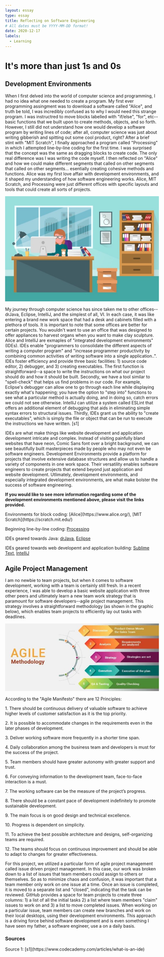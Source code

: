 ```yaml
---
layout: essay
type: essay
title: Reflecting on Software Engineering
# All dates must be YYYY-MM-DD format!
date: 2020-12-17
labels:
  - Learning
---
```

# It's more than just 1s and 0s

## Development Environments

<p>When I first delved into the world of computer science and programming, I had no idea what one needed to create a program. My first ever programming assingment was to download a software called "Alice", and truth be told, I was incredibly confused as to why I would need this strange program. I was instructred to move blocks labelled with "if/else", "for", etc--basic functions that we built upon to create methods, objects, and so forth. However, I still did not understand how one would develop a software program by writing lines of code; after all, computer science was just about writing gibberish and spitting out some cool product, right? After a brief stint with "MIT Scratch", I finally approached a program called "Processing" in which I attempted line-by-line coding for the first time. I was surprised that the concept was the same as dragging blocks to create code. The only real difference was I was writing the code myself. I then reflected on "Alice" and how we could make different segments that called on other segments that called on other segments... esentially creating cohesive methods and functions. Alice was my first love affair with development environments, and it shaped my understanding of how software engineering works. Alice, MIT Scratch, and Processing were just different offices with specific layouts and tools that could create all sorts of projects.</p>
<img class="ui medium left floated image" src="../images/office.jpg">
<p>My journey through computer science has since taken me to other offices--drJava, Eclipse, IntelliJ, and the simplest of all, VI. In each case, it was like entering a brand new work space that had a desk and cabinets filled with a plethora of tools. It is important to note that some offices are better for certain projects. You wouldn't want to use an office that was designed to offer appliances to harvest organs when you want to make clay sculpture. Alice and IntelliJ are exmaples of "integrated development environments" (IDEs). IDEs enable "programmers to consolidate the different aspects of writing a computer program" and "increase programmer productivity by combining common activities of writing software into a single application..". IDEs foster efficiency and provide three basic facilities: 1) source code editor, 2) debugger, and 3) creating executables. The first function is straightforward--a space to write the instructions on what our project should do and how it should be built. Secondly, we have a tool similar to "spell-check" that helps us find problems in our code. For example, Eclipse's debugger can allow one to go through each line while displaying exactly what's happening; you have the option to "step into" functions to see what a particular method is actually doing, and in doing so, catch errors we could not see otherwise. IntelliJ can utilize a system called ESLint that offers an additional element of debugging that aids in eliminating simple syntax errors to structural issues. Thirdly, IDEs grant us the ability to "create executables", which is simply the file or object that can be run to execute the instructions we have written. [s1]</p>
<p>IDEs are what make things like website development and application development intricate and complex. Instead of visiting painfully bland websites that have neon, Comic Sans font over a bright background, we can see beautifully built masterpieces made by people who may not even be software engineers. Development Environments provide a platform for projects that involve extensive database structures and allow us to handle a variety of components in one work space. Their versatility enables software engineers to create projects that extend beyond just application and website development. Utlimately, development environments, and especially integrated development environments, are what make bolster the success of software engineering.</p>

<p><b>If you would like to see more information regarding some of the development environments mentioned above, please visit the links provided.</b></p>
Environments for block coding: [Alice](https://www.alice.org/), [MIT Scratch](https://scratch.mit.edu/)

Beginning line-by-line coding: [Processing](https://processing.org/download/)

IDEs geared towards Java: [drJava](http://www.drjava.org/), [Eclipse](https://www.eclipse.org/ide/)


IDEs geared towards web developemt and application building: [Sublime Text](https://www.sublimetext.com/), [IntelliJ](https://www.jetbrains.com/idea/) 

## Agile Project Management
<p>I am no newbie to team projects, but when it comes to software development, working with a team is certainly still fresh. In a recent experience, I was able to develop a basic website application with three other peers and ultimately learn a new team work strategy that is paramount for software developers--agile project management. This strategy involves a straightforward methodology (as shown in the graphic below), which enables team projects to efficiently lay out tasks with deadlines.</p>
<img class="ui large floated image" src="../images/agileproject.jpg">
<p>According to the "Agile Manifesto" there are 12 Principles:</p>
<p>1. There should be continuous delivery of valuable software to achieve higher levels of customer satisfaction as it is the top priority.</p>
<p>2. It is possible to accommodate changes in the requirements even in the later phases of development.</p>
<p>3. Deliver working software more frequently in a shorter time span.</p>
<p>4. Daily collaboration among the business team and developers is must for the success of the project.</p>
<p>5. Team members should have greater autonomy with greater support and trust.</p>
<p>6. For conveying information to the development team, face-to-face interaction is a must.</p>
<p>7. The working software can be the measure of the project’s progress.</p>
<p>8. There should be a constant pace of development indefinitely to promote sustainable development.</p>
<p>9. The main focus is on good design and technical excellence.</p>
<p>10. Progress is dependent on simplicity.</p>
<p>11. To achieve the best possible architecture and designs, self-organizing teams are required.</p>
<p>12. The teams should focus on continuous improvement and should be able to adapt to changes for greater effectiveness.</p>


<p>For this project, we utilized a particular form of agile project management called issue driven project management. In this case, our work was broken down to a list of issues that team members could assign to others or themselves. So as to minimize chaos and confusion, it was important that a team member only work on one issue at a time. Once an issue is completed, it is moved to a separate list and "closed", indicating that the task can be reviewed. GitHub provides a space for team projects to create three columns: 1) a list of all the initial tasks 2) a list where team members "claim" issues to work on and 3) a list to move completed issues. When working on a particular issue, team members can create new branches and work on their local desktops, using their development environments. This approach is a driving force behind software development and is even something I have seen my father, a software engineer, use a on a daily basis. </p>

<h3>Sources</h3>
Source 1: [s1](https://www.codecademy.com/articles/what-is-an-ide) 

